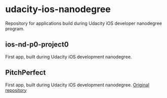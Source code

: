 # udacity-ios-nanodegree
Repository for applications build during Udacity iOS developer nanodegree program.

## ios-nd-p0-project0

First app, built during Udacity iOS development nanodegree.

## PitchPerfect

First app, built during Udacity iOS development nanodegree. [Original repository](https://github.com/litleleprikon/PitchPerfect)